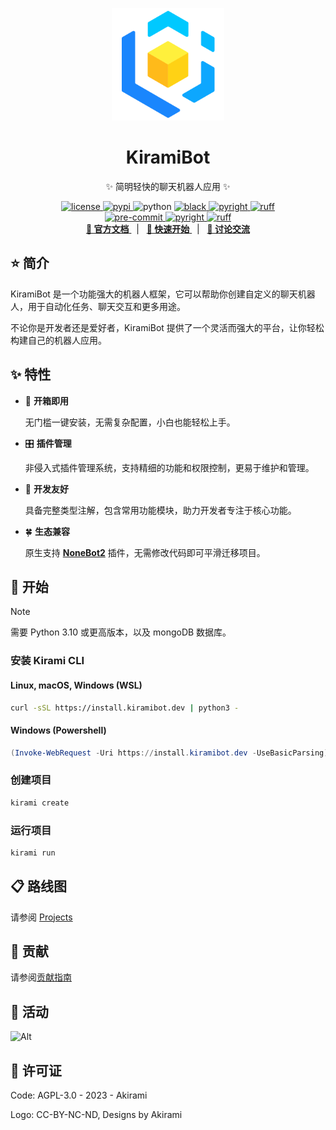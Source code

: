 <p align="center">
  <a href="https://kiramibot.dev/">
    <img src="https://raw.githubusercontent.com/A-kirami/KiramiDocs/main/static/img/logo.svg" width="180" height="180" alt="kiramibot logo">
  </a>
</p>

<div align="center">

# KiramiBot

✨ 简明轻快的聊天机器人应用 ✨

</div>

<p align="center">
  <a href="https://raw.githubusercontent.com/A-kirami/KiramiBot/master/LICENSE">
    <img src="https://img.shields.io/github/license/A-kirami/KiramiBot" alt="license">
  </a>
  <a href="https://pypi.python.org/pypi/kiramibot">
    <img src="https://img.shields.io/pypi/v/kiramibot?logo=python&logoColor=edb641" alt="pypi">
  </a>
  <img src="https://img.shields.io/badge/python-3.10+-blue?logo=python&logoColor=edb641" alt="python">
  <a href="https://github.com/psf/black">
    <img src="https://img.shields.io/badge/code%20style-black-000000.svg?logo=python&logoColor=edb641" alt="black">
  </a>
  <a href="https://github.com/Microsoft/pyright">
    <img src="https://img.shields.io/badge/types-pyright-797952.svg?logo=python&logoColor=edb641" alt="pyright">
  </a>
  <a href="https://github.com/astral-sh/ruff">
    <img src="https://img.shields.io/endpoint?url=https://raw.githubusercontent.com/charliermarsh/ruff/main/assets/badge/v2.json" alt="ruff">
  </a>
  <br />
  <a href="https://results.pre-commit.ci/latest/github/A-kirami/KiramiBot/main">
    <img src="https://results.pre-commit.ci/badge/github/A-kirami/KiramiBot/main.svg" alt="pre-commit" />
  </a>
  <a href="https://github.com/A-kirami/KiramiBot/actions/workflows/pyright.yml">
    <img src="https://github.com/A-kirami/KiramiBot/actions/workflows/pyright.yml/badge.svg?branch=main&event=push" alt="pyright">
  </a>
  <a href="https://github.com/A-kirami/KiramiBot/actions/workflows/ruff.yml">
    <img src="https://github.com/A-kirami/KiramiBot/actions/workflows/ruff.yml/badge.svg?branch=main&event=push" alt="ruff">
  </a>
  <br />
  <a href="https://kiramibot.dev" target="__blank">
    <strong>📖 官方文档</strong>
  </a>
  &nbsp;&nbsp;|&nbsp;&nbsp;
  <a href="https://kiramibot.dev/docs/guide/start/installation" target="__blank">
    <strong>🚀 快速开始</strong>
  </a>
  &nbsp;&nbsp;|&nbsp;&nbsp;
  <a href="https://qm.qq.com/q/7OD95ZDCMM" target="__blank">
    <strong>💬 讨论交流</strong>
  </a>
</p>

## ⭐️ 简介

KiramiBot 是一个功能强大的机器人框架，它可以帮助你创建自定义的聊天机器人，用于自动化任务、聊天交互和更多用途。

不论你是开发者还是爱好者，KiramiBot 提供了一个灵活而强大的平台，让你轻松构建自己的机器人应用。

## ✨ 特性

- 🎁 **开箱即用**

  无门槛一键安装，无需复杂配置，小白也能轻松上手。

- 🎛️ **插件管理**

  非侵入式插件管理系统，支持精细的功能和权限控制，更易于维护和管理。

- 🤝 **开发友好**

  具备完整类型注解，包含常用功能模块，助力开发者专注于核心功能。

- 🍀 **生态兼容**

  原生支持 **[NoneBot2](https://v2.nonebot.dev/)** 插件，无需修改代码即可平滑迁移项目。

## 🚀 开始

> [!NOTE]
> 需要 Python 3.10 或更高版本，以及 mongoDB 数据库。

### 安装 Kirami CLI

#### Linux, macOS, Windows (WSL)

```bash
curl -sSL https://install.kiramibot.dev | python3 -
```

#### Windows (Powershell)

```powershell
(Invoke-WebRequest -Uri https://install.kiramibot.dev -UseBasicParsing).Content | py -
```

### 创建项目

```bash
kirami create
```

### 运行项目

```bash
kirami run
```

## 📋 路线图

请参阅 [Projects](https://github.com/users/A-kirami/projects/6)

## 🤝 贡献

请参阅[贡献指南](./.github/CONTRIBUTING.md)

## 🎊 活动

![Alt](https://repobeats.axiom.co/api/embed/4cdc60f22b220e807018a8e4a19226bb942f6331.svg "Repobeats analytics image")

## 📄 许可证

Code: AGPL-3.0 - 2023 - Akirami

Logo: CC-BY-NC-ND, Designs by Akirami
